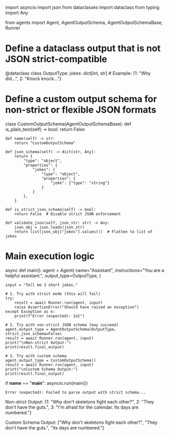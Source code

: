 import asyncio
import json
from dataclasses import dataclass
from typing import Any

from agents import Agent, AgentOutputSchema, AgentOutputSchemaBase, Runner

# Define a dataclass output that is not JSON strict-compatible
@dataclass
class OutputType:
    jokes: dict[int, str]  # Example: {1: "Why did...", 2: "Knock knock..."}

# Define a custom output schema for non-strict or flexible JSON formats
class CustomOutputSchema(AgentOutputSchemaBase):
    def is_plain_text(self) -> bool:
        return False

    def name(self) -> str:
        return "CustomOutputSchema"

    def json_schema(self) -> dict[str, Any]:
        return {
            "type": "object",
            "properties": {
                "jokes": {
                    "type": "object",
                    "properties": {
                        "joke": {"type": "string"}
                    }
                }
            },
        }

    def is_strict_json_schema(self) -> bool:
        return False  # Disable strict JSON enforcement

    def validate_json(self, json_str: str) -> Any:
        json_obj = json.loads(json_str)
        return list(json_obj["jokes"].values())  # Flatten to list of jokes

# Main execution logic
async def main():
    agent = Agent(
        name="Assistant",
        instructions="You are a helpful assistant.",
        output_type=OutputType,
    )

    input = "Tell me 3 short jokes."

    # 1. Try with strict mode (this will fail)
    try:
        result = await Runner.run(agent, input)
        raise AssertionError("Should have raised an exception")
    except Exception as e:
        print(f"Error (expected): {e}")

    # 2. Try with non-strict JSON schema (may succeed)
    agent.output_type = AgentOutputSchema(OutputType, strict_json_schema=False)
    result = await Runner.run(agent, input)
    print("\nNon-strict Output:")
    print(result.final_output)

    # 3. Try with custom schema
    agent.output_type = CustomOutputSchema()
    result = await Runner.run(agent, input)
    print("\nCustom Schema Output:")
    print(result.final_output)

if __name__ == "__main__":
    asyncio.run(main())



    Error (expected): Failed to parse output with strict schema...

Non-strict Output:
{1: "Why don't skeletons fight each other?", 2: "They don't have the guts.", 3: "I'm afraid for the calendar. Its days are numbered."}

Custom Schema Output:
["Why don't skeletons fight each other?", "They don't have the guts.", "Its days are numbered."]

